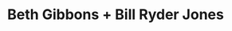 ---
layout: post
category: concert
title: Beth Gibbons + Bill Ryder Jones
artists: 
- Beth Gibbons
- Bill Ryder Jones
place: 
- Salle Pleyel
country: France
city: Paris
---
